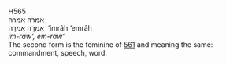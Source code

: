 <body>
  <p>H565<br>  אמרה    אמרה  <br> אִמרָה  אֶמרָה  ‎  ‘imrâh  ‘emrâh  <br><i>im-raw‘,</i> <i>em-raw‘ </i><br>The second form is the feminine of <a href="h0561.htm">561</a>  and meaning the same: - commandment, speech, word.<br></p>
 </body>